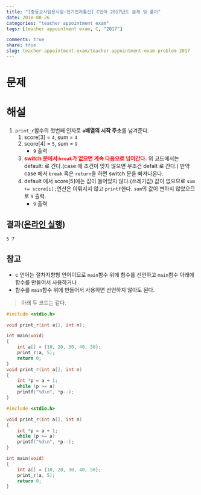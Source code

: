 ```yaml
---
title: "[중등교사임용시험-전기전자통신] C언어 2017년도 문제 및 풀이"
date: 2018-08-26
categories: "teacher appointment exam"
tags: [teacher appointment exam, C, "2017"]

comments: true
share: true
slug: teacher-appointment-exam/teacher-appointment-exam-problem-2017
---
```


# 문제

<script src="https://gist.github.com/qvil/b8cb622ef11343ee639bc78d4c7f492c.js"></script>

# 해설

1. `print_r`함수의 첫번째 인자로 **`a`배열의 시작 주소**를 넘겨준다.
   1. score[3] = `4`, sum = `4`
   1. score[4] = `5`, sum = `9`
      - `9` 출력
   1. <span style="color: red;font-weight: bold">switch 문에서 `break`가 없으면 계속 다음으로 넘어간다.</span> 위 코드에서는 default: 로 간다.(case 에 조건이 맞지 않으면 무조건 defalt 로 간다.) 만약 case 에서 `break` 혹은 `return`을 하면 switch 문을 빠져나온다.
   1. default 에서 score[5]에는 값이 들어있지 않다.(쓰레기값) 값이 없으므로 `sum += score[i];`연산은 이뤄지지 않고 `printf`한다. `sum`의 값이 변하지 않았으므로 `9` 출력.
      - `9` 출력

## 결과([온라인 실행](https://www.tutorialspoint.com/compile_c_online.php))

```
5 7
```

## 참고

- c 언어는 절차지향형 언어이므로 `main`함수 위에 함수를 선언하고 `main`함수 아래에 함수를 만들어서 사용하거나
- 함수를 `main`함수 위에 만들어서 사용하면 선언하지 않아도 된다.

> 아래 두 코드는 같다.

```c
#include <stdio.h>

void print_r(int a[], int n);

int main(void)
{
    int a[] = {10, 20, 30, 40, 50};
    print_r(a, 5);
    return 0;
}
void print_r(int a[], int n)
{
    int *p = a + 1;
    while (p >= a)
    printf("%d\n", *p--);
}
```

```c
#include <stdio.h>

void print_r(int a[], int n)
{
    int *p = a + 1;
    while (p >= a)
    printf("%d\n", *p--);
}

int main(void)
{
    int a[] = {10, 20, 30, 40, 50};
    print_r(a, 5);
    return 0;
}
```
